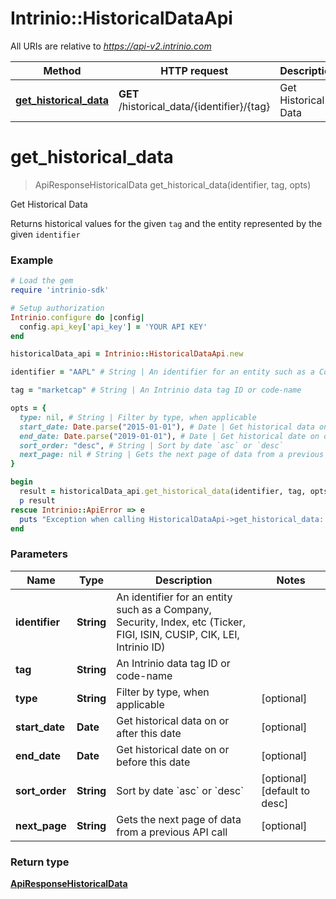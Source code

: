 # Intrinio::HistoricalDataApi

All URIs are relative to *https://api-v2.intrinio.com*

Method | HTTP request | Description
------------- | ------------- | -------------
[**get_historical_data**](HistoricalDataApi.md#get_historical_data) | **GET** /historical_data/{identifier}/{tag} | Get Historical Data


# **get_historical_data**
> ApiResponseHistoricalData get_historical_data(identifier, tag, opts)

Get Historical Data

Returns historical values for the given `tag` and the entity represented by the given `identifier`

### Example
```ruby
# Load the gem
require 'intrinio-sdk'

# Setup authorization
Intrinio.configure do |config|
  config.api_key['api_key'] = 'YOUR API KEY'
end

historicalData_api = Intrinio::HistoricalDataApi.new

identifier = "AAPL" # String | An identifier for an entity such as a Company, Security, Index, etc (Ticker, FIGI, ISIN, CUSIP, CIK, LEI, Intrinio ID)

tag = "marketcap" # String | An Intrinio data tag ID or code-name

opts = { 
  type: nil, # String | Filter by type, when applicable
  start_date: Date.parse("2015-01-01"), # Date | Get historical data on or after this date
  end_date: Date.parse("2019-01-01"), # Date | Get historical date on or before this date
  sort_order: "desc", # String | Sort by date `asc` or `desc`
  next_page: nil # String | Gets the next page of data from a previous API call
}

begin
  result = historicalData_api.get_historical_data(identifier, tag, opts)
  p result
rescue Intrinio::ApiError => e
  puts "Exception when calling HistoricalDataApi->get_historical_data: #{e}"
end
```

### Parameters

Name | Type | Description  | Notes
------------- | ------------- | ------------- | -------------
 **identifier** | **String**| An identifier for an entity such as a Company, Security, Index, etc (Ticker, FIGI, ISIN, CUSIP, CIK, LEI, Intrinio ID) | 
 **tag** | **String**| An Intrinio data tag ID or code-name | 
 **type** | **String**| Filter by type, when applicable | [optional] 
 **start_date** | **Date**| Get historical data on or after this date | [optional] 
 **end_date** | **Date**| Get historical date on or before this date | [optional] 
 **sort_order** | **String**| Sort by date &#x60;asc&#x60; or &#x60;desc&#x60; | [optional] [default to desc]
 **next_page** | **String**| Gets the next page of data from a previous API call | [optional] 

### Return type

[**ApiResponseHistoricalData**](ApiResponseHistoricalData.md)

